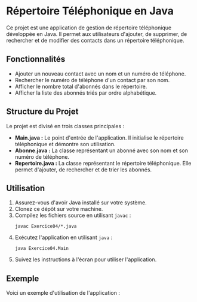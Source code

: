 # Répertoire Téléphonique en Java

Ce projet est une application de gestion de répertoire téléphonique développée en Java. Il permet aux utilisateurs d'ajouter, de supprimer, de rechercher et de modifier des contacts dans un répertoire téléphonique.

## Fonctionnalités

- Ajouter un nouveau contact avec un nom et un numéro de téléphone.
- Rechercher le numéro de téléphone d'un contact par son nom.
- Afficher le nombre total d'abonnés dans le répertoire.
- Afficher la liste des abonnés triés par ordre alphabétique.

## Structure du Projet

Le projet est divisé en trois classes principales :

- **Main.java :** Le point d'entrée de l'application. Il initialise le répertoire téléphonique et démontre son utilisation.
- **Abonne.java :** La classe représentant un abonné avec son nom et son numéro de téléphone.
- **Repertoire.java :** La classe représentant le répertoire téléphonique. Elle permet d'ajouter, de rechercher et de trier les abonnés.

## Utilisation

1. Assurez-vous d'avoir Java installé sur votre système.
2. Clonez ce dépôt sur votre machine.
3. Compilez les fichiers source en utilisant `javac` :
    ```
    javac Exercice04/*.java
    ```
4. Exécutez l'application en utilisant `java` :
    ```
    java Exercice04.Main
    ```
5. Suivez les instructions à l'écran pour utiliser l'application.

## Exemple

Voici un exemple d'utilisation de l'application :

